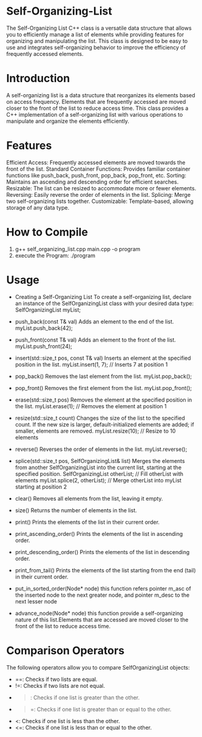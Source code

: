 # Self-Organizing-List 
The Self-Organizing List C++ class is a versatile data structure that allows you to efficiently manage a list of elements while providing features for organizing and manipulating the list. This class is designed to be easy to use and integrates self-organizing behavior to improve the efficiency of frequently accessed elements.

# Introduction
A self-organizing list is a data structure that reorganizes its elements based on access frequency. Elements that are frequently accessed are moved closer to the front of the list to reduce access time. This class provides a C++ implementation of a self-organizing list with various operations to manipulate and organize the elements efficiently.

# Features
Efficient Access: Frequently accessed elements are moved towards the front of the list.
Standard Container Functions: Provides familiar container functions like push_back, push_front, pop_back, pop_front, etc.
Sorting: Maintains an ascending and descending order for efficient searches.
Resizable: The list can be resized to accommodate more or fewer elements.
Reversing: Easily reverse the order of elements in the list.
Splicing: Merge two self-organizing lists together.
Customizable: Template-based, allowing storage of any data type.

# How to Compile
1) g++ self_organizing_list.cpp main.cpp -o program
2) execute the Program: ./program

# Usage
* Creating a Self-Organizing List
    To create a self-organizing list, declare an instance of the SelfOrganizingList class with your desired data type:
    SelfOrganizingList<int> myList;

* push_back(const T& val)
    Adds an element to the end of the list.
    myList.push_back(42);

* push_front(const T& val)
    Adds an element to the front of the list.
    myList.push_front(24);

* insert(std::size_t pos, const T& val)
      Inserts an element at the specified position in the list.
    myList.insert(1, 7); // Inserts 7 at position 1

* pop_back()
    Removes the last element from the list.
    myList.pop_back();

* pop_front()
    Removes the first element from the list.
    myList.pop_front();

* erase(std::size_t pos)
    Removes the element at the specified position in the list.
    myList.erase(1); // Removes the element at position 1

* resize(std::size_t count)
    Changes the size of the list to the specified count. If the new size is larger, default-initialized elements are added; if smaller, elements are removed.
    myList.resize(10); // Resize to 10 elements

* reverse()
    Reverses the order of elements in the list.
    myList.reverse();

* splice(std::size_t pos, SelfOrganizingList<T>& list)
    Merges the elements from another SelfOrganizingList into the current list, starting at the specified position.
    SelfOrganizingList<int> otherList;
    // Fill otherList with elements
    myList.splice(2, otherList); // Merge otherList into myList starting at position 2

* clear()
    Removes all elements from the list, leaving it empty.

* size()
    Returns the number of elements in the list.

* print()
    Prints the elements of the list in their current order.

* print_ascending_order()
    Prints the elements of the list in ascending order.

* print_descending_order()
    Prints the elements of the list in descending order.

* print_from_tail()
    Prints the elements of the list starting from the end (tail) in their current order.

* put_in_sorted_order(Node* node)
    this function refers pointer m_asc of the inserted node to the next greater node, and pointer m_desc to the next lesser node

* advance_node(Node* node)
  this function provide a self-organizing nature of this list.Elements that are accessed are moved closer to the front of the list to reduce access time.

# Comparison Operators
The following operators allow you to compare SelfOrganizingList objects:

* ==: Checks if two lists are equal.
* !=: Checks if two lists are not equal.
* >: Checks if one list is greater than the other.
* >=: Checks if one list is greater than or equal to the other.
* <: Checks if one list is less than the other.
* <=: Checks if one list is less than or equal to the other.
